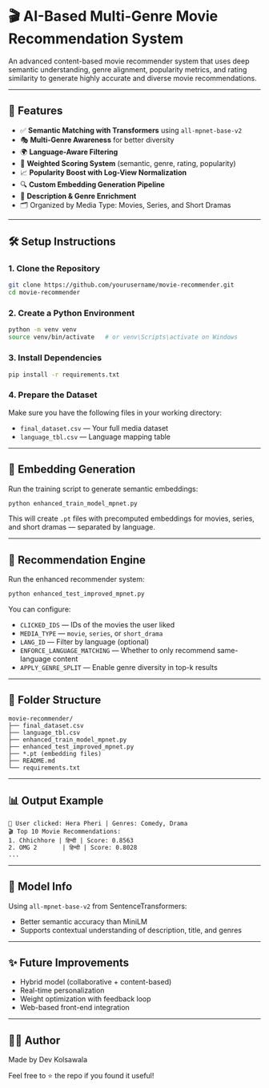 # 🎬 AI-Based Multi-Genre Movie Recommendation System

An advanced content-based movie recommender system that uses deep semantic understanding, genre alignment, popularity metrics, and rating similarity to generate highly accurate and diverse movie recommendations.

---

## 🚀 Features

- ✅ **Semantic Matching with Transformers** using `all-mpnet-base-v2`
- 🎭 **Multi-Genre Awareness** for better diversity
- 🌍 **Language-Aware Filtering**
- 🔢 **Weighted Scoring System** (semantic, genre, rating, popularity)
- 📈 **Popularity Boost with Log-View Normalization**
- 🔍 **Custom Embedding Generation Pipeline**
- 🧠 **Description & Genre Enrichment**
- 🗂️ Organized by Media Type: Movies, Series, and Short Dramas

---

## 🛠️ Setup Instructions

### 1. Clone the Repository

```bash
git clone https://github.com/yourusername/movie-recommender.git
cd movie-recommender
```

### 2. Create a Python Environment

```bash
python -m venv venv
source venv/bin/activate   # or venv\Scripts\activate on Windows
```

### 3. Install Dependencies

```bash
pip install -r requirements.txt
```

### 4. Prepare the Dataset

Make sure you have the following files in your working directory:

- `final_dataset.csv` — Your full media dataset
- `language_tbl.csv` — Language mapping table

---

## 🧠 Embedding Generation

Run the training script to generate semantic embeddings:

```bash
python enhanced_train_model_mpnet.py
```

This will create `.pt` files with precomputed embeddings for movies, series, and short dramas — separated by language.

---

## 🤖 Recommendation Engine

Run the enhanced recommender system:

```bash
python enhanced_test_improved_mpnet.py
```

You can configure:

- `CLICKED_IDS` — IDs of the movies the user liked
- `MEDIA_TYPE` — `movie`, `series`, or `short_drama`
- `LANG_ID` — Filter by language (optional)
- `ENFORCE_LANGUAGE_MATCHING` — Whether to only recommend same-language content
- `APPLY_GENRE_SPLIT` — Enable genre diversity in top-k results

---

## 📁 Folder Structure

```
movie-recommender/
├── final_dataset.csv
├── language_tbl.csv
├── enhanced_train_model_mpnet.py
├── enhanced_test_improved_mpnet.py
├── *.pt (embedding files)
├── README.md
└── requirements.txt
```

---

## 📊 Output Example

```
🎯 User clicked: Hera Pheri | Genres: Comedy, Drama
🎬 Top 10 Movie Recommendations:
1. Chhichhore | हिन्दी | Score: 0.8563
2. OMG 2       | हिन्दी | Score: 0.8028
...
```

---

## 📌 Model Info

Using `all-mpnet-base-v2` from SentenceTransformers:
- Better semantic accuracy than MiniLM
- Supports contextual understanding of description, title, and genres

---

## ✨ Future Improvements

- Hybrid model (collaborative + content-based)
- Real-time personalization
- Weight optimization with feedback loop
- Web-based front-end integration

---

## 🧑‍💻 Author

Made  by Dev Kolsawala

Feel free to ⭐ the repo if you found it useful!
